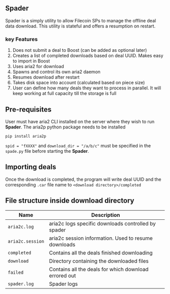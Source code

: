 ## Spader
Spader is a simply utility to allow Filecoin SPs to manage the offline deal data download. This utility is stateful and offers a resumption on restart.

### key Features
1. Does not submit a deal to Boost (can be added as optional later)
2. Creates a list of completed downloads based on deal UUID. Makes easy to import in Boost 
3. Uses aria2 for download 
4. Spawns and control its own aria2 daemon 
5. Resumes download after restart 
6. Takes disk space into account (calculated based on piece size)
7. User can define how many deals they want to process in parallel. It will keep working at full capacity till the storage is full

## Pre-requisites
User must have aria2 CLI installed on the server where they wish to run **Spader**.
The aria2p python package needs to be installed

```shell
pip install aria2p
```

`spid = "fXXXX"` and `download_dir = "/a/b/c"` must be specified in the `spade.py` file before starting the **Spader**.

## Importing deals
Once the download is completed, the program will write deal UUID and the corresponding `.car` file name to `<download directory>/completed`

## File structure inside download directory
| Name             | Description                                           |
|------------------|-------------------------------------------------------|
| `aria2c.log`     | aria2c logs specific downloads controlled by spader   |
| `aria2c.session` | aria2c session information. Used to resume downloads  |
| `completed`      | Contains all the deals finished downloading           |
| `download`       | Directory containing the downloaded files             |
| `failed`         | Contains all the deals for which download errored out |
| `spader.log`     | Spader logs                                           |